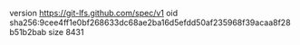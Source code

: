 version https://git-lfs.github.com/spec/v1
oid sha256:9cee4ff1e0bf268633dc68ae2ba16d5efdd50af235968f39acaa8f28b51b2bab
size 8431
